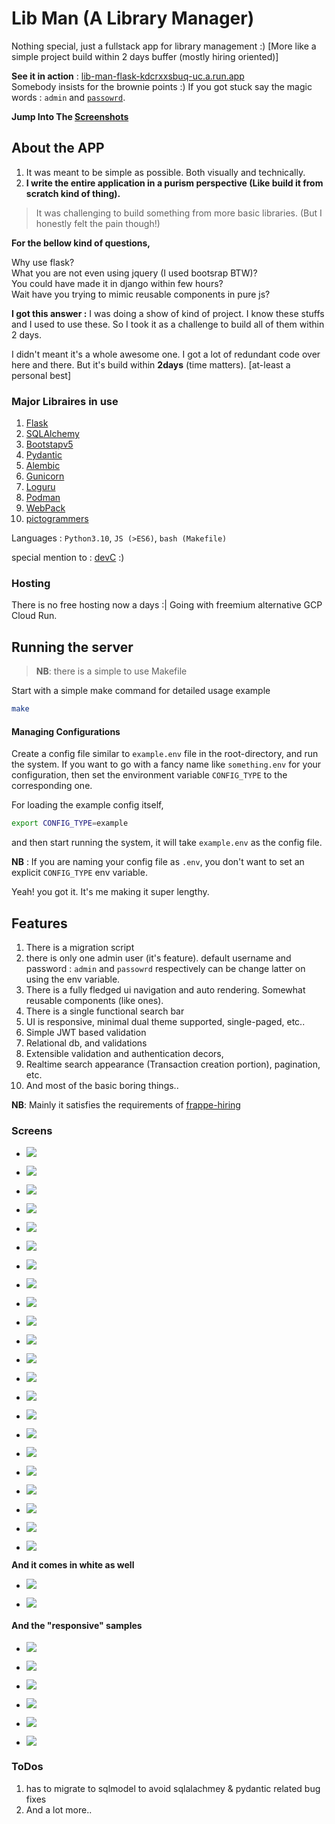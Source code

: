 # Lib Man (A Library Manager)
Nothing special, just a fullstack app for library management :) [More like a simple project build within 2 days buffer (mostly hiring oriented)] 

**See it in action** : [lib-man-flask-kdcrxxsbuq-uc.a.run.app](https://lib-man-flask-kdcrxxsbuq-uc.a.run.app) <br>
Somebody insists for the brownie points :)
If you got stuck say the magic words : `admin` and [`passowrd`](#features). 

**Jump Into The [Screenshots](#screens)**  

## About the APP
1. It was meant to be simple as possible. Both visually and technically.
2. **I write the entire application in a purism perspective (Like build it from scratch kind of thing).** 

> It was challenging to build something from more basic libraries. (But I honestly felt the pain though!)

**For the bellow kind of questions,**

Why use flask? 
<br>What you are not even using jquery (I used bootsrap BTW)? 
<br>You could have made it in django within few hours?
<br>Wait have you trying to mimic reusable components in pure js?

**I got this answer :** I was doing a show of kind of project. I know these stuffs and I used to use these. So I took it as a challenge to build all of them within 2 days.

I didn't meant it's a whole awesome one. I got a lot of redundant code over here and there. But it's build within **2days** (time matters). [at-least a personal best] 

### Major Libraires in use

1. [Flask](https://flask.palletsprojects.com/en/3.0.x/)
2. [SQLAlchemy](https://www.sqlalchemy.org/)
3. [Bootstapv5](https://getbootstrap.com/docs/5.0/getting-started/introduction/)
4. [Pydantic](https://docs.pydantic.dev/latest/)
5. [Alembic](https://alembic.sqlalchemy.org/en/latest/)
6. [Gunicorn](https://gunicorn.org/)
7. [Loguru](https://github.com/Delgan/loguru)
7. [Podman](https://podman.io/)
8. [WebPack](https://webpack.js.org/)
9. [pictogrammers](https://pictogrammers.com)

Languages : `Python3.10`, `JS (>ES6)`, `bash (Makefile)`

special mention to : [devC](https://bruttazz.github.io/devc) :)


### Hosting
There is no free hosting now a days :| Going with freemium alternative GCP Cloud Run.


## Running the server
> **NB**: there is a simple to use Makefile

Start with a simple make command for detailed usage example
```sh
make
```

#### Managing Configurations
Create a config file similar to `example.env` file in the root-directory, and run the system.
If you want to go with a fancy name like `something.env` for your configuration, then set the environment variable `CONFIG_TYPE` to the corresponding one.

For loading the example config itself,
```sh
export CONFIG_TYPE=example
```
and then start running the system, it will take `example.env` as the config file. 

**NB** : If you are naming your config file as `.env`, you don't want to set an explicit `CONFIG_TYPE` env variable. 

Yeah! you got it. It's me making it super lengthy.

## Features
1. There is a migration script
2. there is only one admin user (it's feature). default username and password : `admin` and `passowrd` respectively can be change latter on using the env variable. 
3. There is a fully fledged ui navigation and auto rendering. Somewhat reusable components (like ones).
4. There is a single functional search bar
5. UI is responsive, minimal dual theme supported, single-paged, etc..
6. Simple JWT based validation
7. Relational db, and validations
8. Extensible validation and authentication decors,
9. Realtime search appearance (Transaction creation portion), pagination, etc.
10. And most of the basic boring things..

**NB**: Mainly it satisfies the requirements of [frappe-hiring](https://frappe.io/dev-hiring-test)


### Screens

* ![](./misc/screens/firefox1.png)

* ![](./misc/screens/firefox2.png)

* ![](./misc/screens/firefox5.png)

* ![](./misc/screens/firefox6.png)

* ![](./misc/screens/firefox4.png)

* ![](./misc/screens/firefox7.png)

* ![](./misc/screens/firefox8.png)

* ![](./misc/screens/firefox9.png)

* ![](./misc/screens/firefox10.png)

<!-- * ![](./misc/screens/firefox11.png)

sdsd -->
* ![](./misc/screens/firefox12.png)

* ![](./misc/screens/firefox13.png)

* ![](./misc/screens/firefox14.png)

* ![](./misc/screens/firefox15.png)

* ![](./misc/screens/firefox16.png)

* ![](./misc/screens/firefox17.png)

* ![](./misc/screens/firefox18.png)

* ![](./misc/screens/firefox19.png)

* ![](./misc/screens/firefox20.png)

* ![](./misc/screens/firefox21.png)

* ![](./misc/screens/firefox22.png)

* ![](./misc/screens/firefox23.png)

* ![](./misc/screens/firefox24.png)

**And it comes in white as well**

* ![](./misc/screens/firefox25.png)

* ![](./misc/screens/firefox26.png)

#### And the "responsive" samples

* ![](./misc/screens/mobile-1.png)

* ![](./misc/screens/mobile-2.png)

* ![](./misc/screens/mobile-3.png)

* ![](./misc/screens/mobile-4.png)

* ![](./misc/screens/mobile-5.png)

* ![](./misc/screens/mobile-6.png)



### ToDos
1. has to migrate to sqlmodel to avoid sqlalachmey & pydantic related bug fixes 
2. And a lot more..